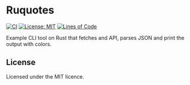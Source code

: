 # Ruquotes

[![CI](https://github.com/UltiRequiem/ruquotes/actions/workflows/ci.yaml/badge.svg)](https://github.com/UltiRequiem/ruquotes/actions/workflows/ci.yaml)
[![License: MIT](https://img.shields.io/badge/License-MIT-blue.svg)](https://opensource.org/licenses/MIT)
[![Lines of Code](https://img.shields.io/tokei/lines/github.com/UltiRequiem/ruquotes?color=blue&label=Total%20Lines)](https://github.com/UltiRequiem/ruquotes/blob/main/src/main.rs)

Example CLI tool on Rust that fetches and API, parses JSON and print the output with colors.

## License

Licensed under the MIT licence.
